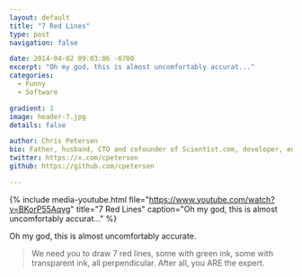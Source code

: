 ```yaml
---
layout: default
title: "7 Red Lines"
type: post
navigation: false

date: 2014-04-02 09:03:06 -0700
excerpt: "Oh my god, this is almost uncomfortably accurat..."
categories:
  - Funny
  - Software

gradient: 1
image: header-7.jpg
details: false

author: Chris Petersen
bio: Father, husband, CTO and cofounder of Scientist.com, developer, entrepreneur and technologist.
twitter: https://x.com/cpetersen
github: https://github.com/cpetersen

---
```


{% include media-youtube.html file="https://www.youtube.com/watch?v=BKorP55Aqvg" title="7 Red Lines" caption="Oh my god, this is almost uncomfortably accurat..." %}

Oh my god, this is almost uncomfortably accurate. 

 >  We need you to draw 7 red lines, some with green ink, some with transparent ink, all perpendicular. After all, you ARE the expert. 

